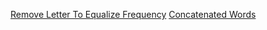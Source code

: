 [Remove Letter To Equalize Frequency](https://leetcode.com/contest/biweekly-contest-88/problems/remove-letter-to-equalize-frequency/)
[Concatenated Words](https://leetcode.com/problems/concatenated-words/)